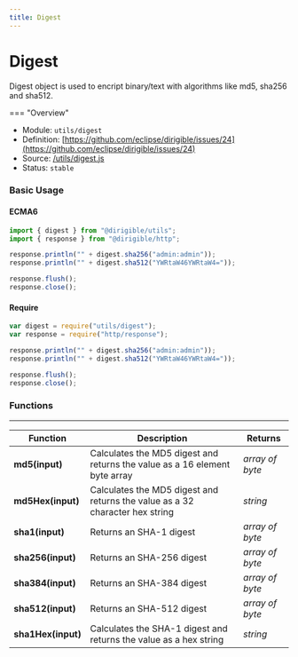 ```yaml
---
title: Digest
---
```


Digest
===

Digest object is used to encript binary/text with algorithms like md5, sha256 and sha512.

=== "Overview"
- Module: `utils/digest`
- Definition: [https://github.com/eclipse/dirigible/issues/24](https://github.com/eclipse/dirigible/issues/24)
- Source: [/utils/digest.js](https://github.com/eclipse/dirigible/blob/master/components/api-utils/src/main/resources/META-INF/dirigible/utils/digest.js)
- Status: `stable`


### Basic Usage

#### ECMA6

```javascript
import { digest } from "@dirigible/utils";
import { response } from "@dirigible/http";

response.println("" + digest.sha256("admin:admin"));
response.println("" + digest.sha512("YWRtaW46YWRtaW4="));

response.flush();
response.close();
```

#### Require

```javascript
var digest = require("utils/digest");
var response = require("http/response");

response.println("" + digest.sha256("admin:admin"));
response.println("" + digest.sha512("YWRtaW46YWRtaW4="));

response.flush();
response.close();
```

### Functions

---

Function     | Description | Returns
------------ | ----------- | --------
**md5(input)**   | Calculates the MD5 digest and returns the value as a 16 element byte array | *array of byte*
**md5Hex(input)**   | Calculates the MD5 digest and returns the value as a 32 character hex string | *string*
**sha1(input)**   | Returns an SHA-1 digest | *array of byte*
**sha256(input)**   | Returns an SHA-256 digest | *array of byte*
**sha384(input)**   | Returns an SHA-384 digest | *array of byte*
**sha512(input)**   | Returns an SHA-512 digest | *array of byte*
**sha1Hex(input)**   | Calculates the SHA-1 digest and returns the value as a hex string | *string*
